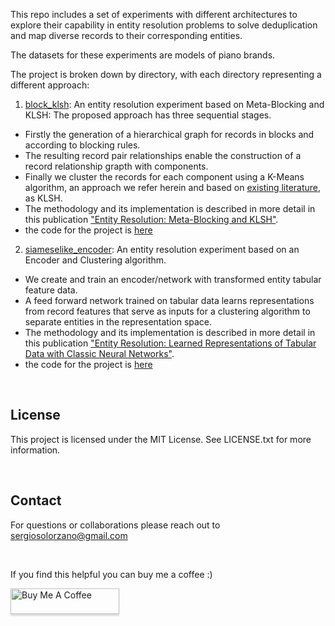 This repo includes a set of experiments with different architectures to explore their capability in entity resolution problems to solve deduplication and map diverse records to their corresponding entities.

The datasets for these experiments are models of piano brands.

The project is broken down by directory, with each directory representing a different approach:

1. [block_klsh](https://github.com/sergiosolorzano/entity_resolution/tree/main/block_klsh): An entity resolution experiment based on Meta-Blocking and KLSH: The proposed approach has three sequential stages. 
- Firstly the generation of a hierarchical graph for records in blocks and according to blocking rules. 
- The resulting record pair relationships enable the construction of a record relationship grapth with components. 
- Finally we cluster the records for each component using a K-Means algorithm, an approach we refer herein and based on [existing literature](https://arxiv.org/pdf/1810.05497), as KLSH.
- The methodology and its implementation is described in more detail in this publication ["Entity Resolution: Meta-Blocking and KLSH"](https://app.readytensor.ai/publications/entity-resolution-meta-blocking-and-klsh-3hz55CPSvHPs).
- the code for the project is [here](https://github.com/sergiosolorzano/entity_resolution/tree/main/block_klsh)

2. [siameselike_encoder](https://github.com/sergiosolorzano/entity_resolution/tree/main/siameselike_encoder): An entity resolution experiment based on an Encoder and Clustering algorithm.
- We create and train an encoder/network with transformed entity tabular feature data.
- A feed forward network trained on tabular data learns representations from record features that serve as inputs for a clustering algorithm to separate entities in the representation space. 
- The methodology and its implementation is described in more detail in this publication ["Entity Resolution: Learned Representations of Tabular Data with Classic Neural Networks"](https://app.readytensor.ai/publications/entity-resolution-learned-representations-of-tabular-data-with-classic-neural-networks-MtUrsAPP6Mdt).
- the code for the project is [here](https://github.com/sergiosolorzano/entity_resolution/tree/main/siameselike_encoder)

<p>&nbsp;</p>

## License
This project is licensed under the MIT License. See LICENSE.txt for more information.

<p>&nbsp;</p>

## Contact
For questions or collaborations please reach out to sergiosolorzano@gmail.com

<p>&nbsp;</p>

If you find this helpful you can buy me a coffee :)

<a href="https://www.buymeacoffee.com/sergiosolorzano" target="_blank"><img src="https://www.buymeacoffee.com/assets/img/custom_images/orange_img.png" alt="Buy Me A Coffee" style="height: 41px !important;width: 174px !important;box-shadow: 0px 3px 2px 0px rgba(190, 190, 190, 0.5) !important;-webkit-box-shadow: 0px 3px 2px 0px rgba(190, 190, 190, 0.5) !important;" ></a>      
